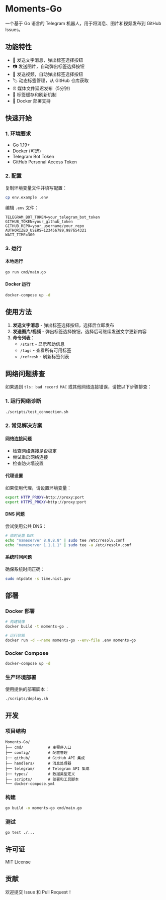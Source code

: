 # Moments-Go

一个基于 Go 语言的 Telegram 机器人，用于将消息、图片和视频发布到 GitHub Issues。

## 功能特性

- 📝 发送文字消息，弹出标签选择按钮
- 📷 发送图片，自动弹出标签选择按钮
- 🎥 发送视频，自动弹出标签选择按钮
- 🏷️ 动态标签管理，从 GitHub 仓库获取
- ⏰ 媒体文件延迟发布（5分钟）
- 🔄 标签缓存和刷新机制
- 🚀 Docker 部署支持

## 快速开始

### 1. 环境要求

- Go 1.19+
- Docker (可选)
- Telegram Bot Token
- GitHub Personal Access Token

### 2. 配置

复制环境变量文件并填写配置：

```bash
cp env.example .env
```

编辑 `.env` 文件：

```env
TELEGRAM_BOT_TOKEN=your_telegram_bot_token
GITHUB_TOKEN=your_github_token
GITHUB_REPO=your_username/your_repo
AUTHORIZED_USERS=123456789,987654321
WAIT_TIME=300
```

### 3. 运行

#### 本地运行

```bash
go run cmd/main.go
```

#### Docker 运行

```bash
docker-compose up -d
```

## 使用方法

1. **发送文字消息** - 弹出标签选择按钮，选择后立即发布
2. **发送图片/视频** - 弹出标签选择按钮，选择后可继续发送文字更新内容
3. **命令列表**：
   - `/start` - 显示帮助信息
   - `/tags` - 查看所有可用标签
   - `/refresh` - 刷新标签列表

## 网络问题排查

如果遇到 `tls: bad record MAC` 或其他网络连接错误，请按以下步骤排查：

### 1. 运行网络诊断

```bash
./scripts/test_connection.sh
```

### 2. 常见解决方案

#### 网络连接问题
- 检查网络连接是否稳定
- 尝试重启网络连接
- 检查防火墙设置

#### 代理设置
如果使用代理，请设置环境变量：

```bash
export HTTP_PROXY=http://proxy:port
export HTTPS_PROXY=http://proxy:port
```

#### DNS 问题
尝试使用公共 DNS：

```bash
# 临时设置 DNS
echo "nameserver 8.8.8.8" | sudo tee /etc/resolv.conf
echo "nameserver 1.1.1.1" | sudo tee -a /etc/resolv.conf
```

#### 系统时间问题
确保系统时间正确：

```bash
sudo ntpdate -s time.nist.gov
```

## 部署

### Docker 部署

```bash
# 构建镜像
docker build -t moments-go .

# 运行容器
docker run -d --name moments-go --env-file .env moments-go
```

### Docker Compose

```bash
docker-compose up -d
```

### 生产环境部署

使用提供的部署脚本：

```bash
./scripts/deploy.sh
```

## 开发

### 项目结构

```
Moments-Go/
├── cmd/           # 主程序入口
├── config/        # 配置管理
├── github/        # GitHub API 集成
├── handlers/      # 消息处理器
├── telegram/      # Telegram API 集成
├── types/         # 数据类型定义
├── scripts/       # 部署和工具脚本
└── docker-compose.yml
```

### 构建

```bash
go build -o moments-go cmd/main.go
```

### 测试

```bash
go test ./...
```

## 许可证

MIT License

## 贡献

欢迎提交 Issue 和 Pull Request！ 
